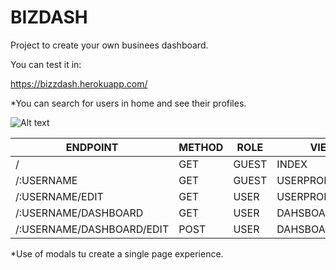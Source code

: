 # BIZDASH

Project to create your own businees dashboard. 

You can test it in: 

  https://bizzdash.herokuapp.com/
  
*You can search for users in home and see their profiles. 

![Alt text](https://raw.githubusercontent.com/Zalillo18/BIZZDASH/master/Bizzdash.png)




| ENDPOINT  | METHOD | ROLE  | VIEW |
| ------------- | ------------- | ------------- | ------------- |
|  / | GET  | GUEST  | INDEX   |
|  /:USERNAME | GET  | GUEST  | USERPROFILE  |
|   /:USERNAME/EDIT  |  GET | USER  | USERPROFILE/EDIT  |
| /:USERNAME/DASHBOARD  | GET  | USER  | DAHSBOARD  |
| /:USERNAME/DASHBOARD/EDIT  | POST  | USER  | DAHSBOARD  |

*Use of modals tu create a single page experience.


